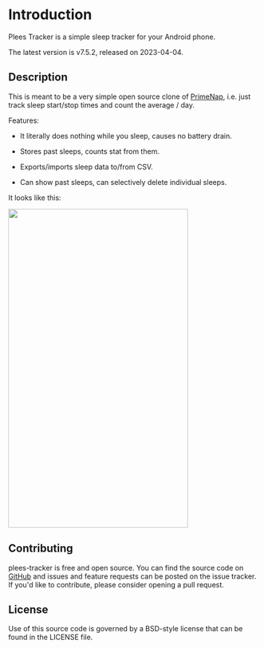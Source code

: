 # Introduction

Plees Tracker is a simple sleep tracker for your Android phone.

The latest version is v7.5.2, released on 2023-04-04.

## Description

This is meant to be a very simple open source clone of
[PrimeNap](https://play.google.com/store/apps/details?id=com.primenap), i.e. just track sleep
start/stop times and count the average / day.

Features:

- It literally does nothing while you sleep, causes no battery drain.

- Stores past sleeps, counts stat from them.

- Exports/imports sleep data to/from CSV.

- Can show past sleeps, can selectively delete individual sleeps.

It looks like this:

<img src="https://vmiklos.hu/plees-tracker/app/1.png"
    width="360"
    height="640">

## Contributing

plees-tracker is free and open source. You can find the source code on
[GitHub](https://github.com/vmiklos/plees-tracker) and issues and feature requests can be posted on
the issue tracker. If you'd like to contribute, please consider opening a pull request.

## License

Use of this source code is governed by a BSD-style license that can be found in
the LICENSE file.
